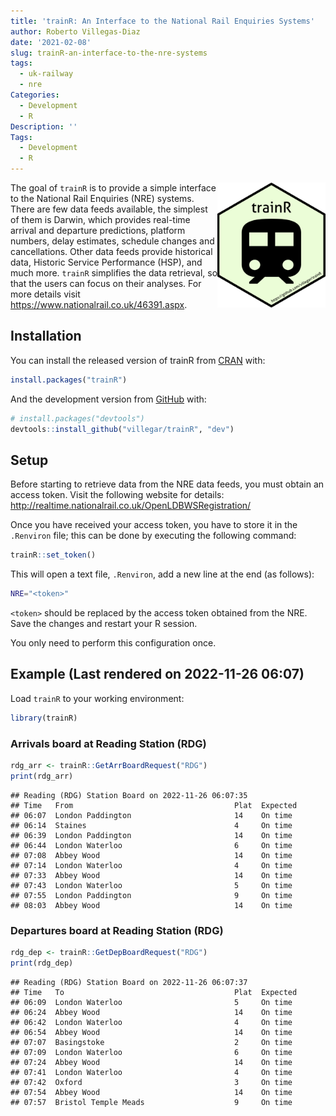 ```yaml
---
title: 'trainR: An Interface to the National Rail Enquiries Systems'
author: Roberto Villegas-Diaz
date: '2021-02-08'
slug: trainR-an-interface-to-the-nre-systems
tags:
  - uk-railway
  - nre
Categories:
  - Development
  - R
Description: ''
Tags:
  - Development
  - R
---
```


<img src="https://raw.githubusercontent.com/villegar/trainR/main/inst/images/logo.png" alt="logo" align="right" height=200px/>

The goal of `trainR` is to provide a simple interface to the 
National Rail Enquiries (NRE) systems. There are few data feeds 
available, the simplest of them is Darwin, which provides real-time 
arrival and departure predictions, platform numbers, delay estimates, 
schedule changes and cancellations. Other data feeds provide historical 
data, Historic Service Performance (HSP), and much more. `trainR` 
simplifies the data retrieval, so that the users can focus on their 
analyses. For more details visit 
https://www.nationalrail.co.uk/46391.aspx.

## Installation

You can install the released version of trainR from [CRAN](https://CRAN.R-project.org) with:

``` r
install.packages("trainR")
```

And the development version from [GitHub](https://github.com/) with:

``` r
# install.packages("devtools")
devtools::install_github("villegar/trainR", "dev")
```

## Setup
Before starting to retrieve data from the NRE data feeds, you must obtain an access token. 
Visit the following website for details: http://realtime.nationalrail.co.uk/OpenLDBWSRegistration/

Once you have received your access token, you have to store it in the `.Renviron` file; this can be 
done by executing the following command:


```r
trainR::set_token()
```

This will open a text file, `.Renviron`, add a new line at the end (as follows):

```bash
NRE="<token>"
```

`<token>` should be replaced by the access token obtained from the NRE. Save the changes and restart 
your R session.

You only need to perform this configuration once.

## Example (Last rendered on 2022-11-26 06:07)

Load `trainR` to your working environment:

```r
library(trainR)
```

### Arrivals board at Reading Station (RDG)


```r
rdg_arr <- trainR::GetArrBoardRequest("RDG")
print(rdg_arr)
```

```
## Reading (RDG) Station Board on 2022-11-26 06:07:35
## Time   From                                    Plat  Expected
## 06:07  London Paddington                       14    On time
## 06:14  Staines                                 4     On time
## 06:39  London Paddington                       14    On time
## 06:44  London Waterloo                         6     On time
## 07:08  Abbey Wood                              14    On time
## 07:14  London Waterloo                         4     On time
## 07:33  Abbey Wood                              14    On time
## 07:43  London Waterloo                         5     On time
## 07:55  London Paddington                       9     On time
## 08:03  Abbey Wood                              14    On time
```

### Departures board at Reading Station (RDG)


```r
rdg_dep <- trainR::GetDepBoardRequest("RDG")
print(rdg_dep)
```

```
## Reading (RDG) Station Board on 2022-11-26 06:07:37
## Time   To                                      Plat  Expected
## 06:09  London Waterloo                         5     On time
## 06:24  Abbey Wood                              14    On time
## 06:42  London Waterloo                         4     On time
## 06:54  Abbey Wood                              14    On time
## 07:07  Basingstoke                             2     On time
## 07:09  London Waterloo                         6     On time
## 07:24  Abbey Wood                              14    On time
## 07:41  London Waterloo                         4     On time
## 07:42  Oxford                                  3     On time
## 07:54  Abbey Wood                              14    On time
## 07:57  Bristol Temple Meads                    9     On time
```
